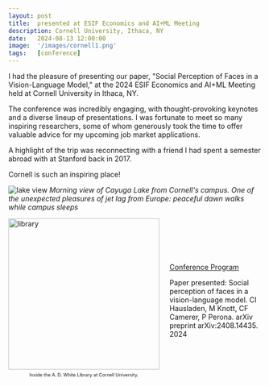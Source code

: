 ```yaml
---
layout: post
title:  presented at ESIF Economics and AI+ML Meeting
description: Cornell University, Ithaca, NY
date:   2024-08-13 12:00:00
image:  '/images/cornell1.png'
tags:   [conference]
---
```


I had the pleasure of presenting our paper, "Social Perception of Faces in a Vision-Language Model," at the 2024 ESIF Economics and AI+ML Meeting held at Cornell University in Ithaca, NY.

The conference was incredibly engaging, with thought-provoking keynotes and a diverse lineup of presentations. 
I was fortunate to meet so many inspiring researchers, some of whom generously took the time to offer valuable advice for my upcoming job market applications.

A highlight of the trip was reconnecting with a friend I had spent a semester abroad with at Stanford back in 2017. 


Cornell is such an inspiring place!



![lake view]({{site.baseurl}}/images/cornell3.png#wide)
*Morning view of Cayuga Lake from Cornell's campus. 
One of the unexpected pleasures of jet lag from Europe: peaceful dawn walks while campus sleeps*


<div style="display: flex; align-items: center;">
    <div style="flex: 1; margin-right: 20px;">
        <img src="{{site.baseurl}}/images/cornell2.png" alt="library" style="width: 300px;">
        <p style="text-align: center; font-size: 0.65em; margin-top: 5px;">Inside the A. D. White Library at Cornell University.</p>
    </div>
    <div style="flex: 2;">
        <p><a href="https://editorialexpress.com/conference/NAAIML2024/program/NAAIML2024.html">Conference Program</a></p>
        <p>Paper presented: Social perception of faces in a vision-language model. CI Hausladen, M Knott, CF Camerer, P Perona. arXiv preprint arXiv:2408.14435. 2024</p>
    </div>
</div>